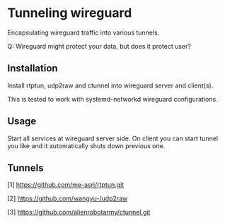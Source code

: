# Tunneling wireguard

Encapsulating wireguard traffic into various tunnels.

Q: Wireguard might protect your data, but does it protect user? 

## Installation

Install rtptun, udp2raw and ctunnel into wireguard server and client(s).

This is tested to work with systemd-networkd wireguard configurations. 

## Usage

Start all services at wireguard server side. On client you can start
tunnel you like and it automatically shuts down previous one.

## Tunnels

[1] https://github.com/me-asri/rtptun.git

[2] https://github.com/wangyu-/udp2raw

[3] https://github.com/alienrobotarmy/ctunnel.git


